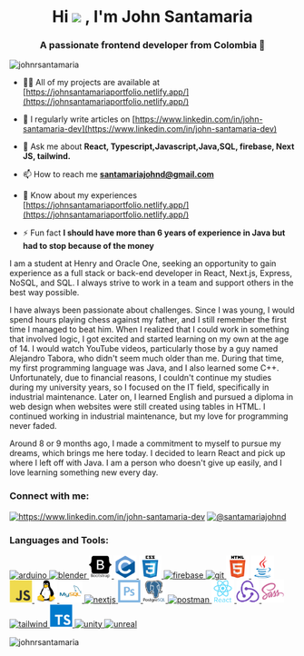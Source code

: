 <h1 align="center">Hi  <img src = "https://raw.githubusercontent.com/MartinHeinz/MartinHeinz/master/wave.gif" width = 30px> , I'm John Santamaria</h1>
<h3 align="center">A passionate frontend developer from Colombia 🌄</h3>

<p align="left"> <img src="https://komarev.com/ghpvc/?username=johnrsantamaria&label=Profile%20views&color=0e75b6&style=flat" alt="johnrsantamaria" /> </p>

- 👨‍💻 All of my projects are available at [https://johnsantamariaportfolio.netlify.app/](https://johnsantamariaportfolio.netlify.app/)

- 📝 I regularly write articles on [https://www.linkedin.com/in/john-santamaria-dev](https://www.linkedin.com/in/john-santamaria-dev)

- 💬 Ask me about **React, Typescript,Javascript,Java,SQL, firebase, Next JS, tailwind.**

- 📫 How to reach me **santamariajohnd@gmail.com**

- 📄 Know about my experiences [https://johnsantamariaportfolio.netlify.app/](https://johnsantamariaportfolio.netlify.app/)

- ⚡ Fun fact **I should have more than 6 years of experience in Java but had to stop because of the money**


I am a student at Henry and Oracle One, seeking an opportunity to gain experience as a full stack or back-end developer in React, Next.js, Express, NoSQL, and SQL. I always strive to work in a team and support others in the best way possible.

I have always been passionate about challenges. Since I was young, I would spend hours playing chess against my father, and I still remember the first time I managed to beat him. When I realized that I could work in something that involved logic, I got excited and started learning on my own at the age of 14. I would watch YouTube videos, particularly those by a guy named Alejandro Tabora, who didn't seem much older than me. During that time, my first programming language was Java, and I also learned some C++. Unfortunately, due to financial reasons, I couldn't continue my studies during my university years, so I focused on the IT field, specifically in industrial maintenance. Later on, I learned English and pursued a diploma in web design when websites were still created using tables in HTML. I continued working in industrial maintenance, but my love for programming never faded.

Around 8 or 9 months ago, I made a commitment to myself to pursue my dreams, which brings me here today. I decided to learn React and pick up where I left off with Java. I am a person who doesn't give up easily, and I love learning something new every day.


<h3 align="left">Connect with me:</h3>
<p align="left">
<a href="https://linkedin.com/in/https://www.linkedin.com/in/john-santamaria-dev" target="blank"><img align="center" src="https://raw.githubusercontent.com/rahuldkjain/github-profile-readme-generator/master/src/images/icons/Social/linked-in-alt.svg" alt="https://www.linkedin.com/in/john-santamaria-dev" height="30" width="40" /></a>
<a href="https://www.hackerearth.com/@santamariajohnd" target="blank"><img align="center" src="https://raw.githubusercontent.com/rahuldkjain/github-profile-readme-generator/master/src/images/icons/Social/hackerearth.svg" alt="@santamariajohnd" height="30" width="40" /></a>
</p>

<h3 align="left">Languages and Tools:</h3>
<p align="left"> <a href="https://www.arduino.cc/" target="_blank" rel="noreferrer"> <img src="https://cdn.worldvectorlogo.com/logos/arduino-1.svg" alt="arduino" width="40" height="40"/> </a> <a href="https://www.blender.org/" target="_blank" rel="noreferrer"> <img src="https://download.blender.org/branding/community/blender_community_badge_white.svg" alt="blender" width="40" height="40"/> </a> <a href="https://getbootstrap.com" target="_blank" rel="noreferrer"> <img src="https://raw.githubusercontent.com/devicons/devicon/master/icons/bootstrap/bootstrap-plain-wordmark.svg" alt="bootstrap" width="40" height="40"/> </a> <a href="https://www.cprogramming.com/" target="_blank" rel="noreferrer"> <img src="https://raw.githubusercontent.com/devicons/devicon/master/icons/c/c-original.svg" alt="c" width="40" height="40"/> </a> <a href="https://www.w3schools.com/css/" target="_blank" rel="noreferrer"> <img src="https://raw.githubusercontent.com/devicons/devicon/master/icons/css3/css3-original-wordmark.svg" alt="css3" width="40" height="40"/> </a> <a href="https://firebase.google.com/" target="_blank" rel="noreferrer"> <img src="https://www.vectorlogo.zone/logos/firebase/firebase-icon.svg" alt="firebase" width="40" height="40"/> </a> <a href="https://git-scm.com/" target="_blank" rel="noreferrer"> <img src="https://www.vectorlogo.zone/logos/git-scm/git-scm-icon.svg" alt="git" width="40" height="40"/> </a> <a href="https://www.w3.org/html/" target="_blank" rel="noreferrer"> <img src="https://raw.githubusercontent.com/devicons/devicon/master/icons/html5/html5-original-wordmark.svg" alt="html5" width="40" height="40"/> </a> <a href="https://www.java.com" target="_blank" rel="noreferrer"> <img src="https://raw.githubusercontent.com/devicons/devicon/master/icons/java/java-original.svg" alt="java" width="40" height="40"/> </a> <a href="https://developer.mozilla.org/en-US/docs/Web/JavaScript" target="_blank" rel="noreferrer"> <img src="https://raw.githubusercontent.com/devicons/devicon/master/icons/javascript/javascript-original.svg" alt="javascript" width="40" height="40"/> </a> <a href="https://www.linux.org/" target="_blank" rel="noreferrer"> <img src="https://raw.githubusercontent.com/devicons/devicon/master/icons/linux/linux-original.svg" alt="linux" width="40" height="40"/> </a> <a href="https://www.mysql.com/" target="_blank" rel="noreferrer"> <img src="https://raw.githubusercontent.com/devicons/devicon/master/icons/mysql/mysql-original-wordmark.svg" alt="mysql" width="40" height="40"/> </a> <a href="https://nextjs.org/" target="_blank" rel="noreferrer"> <img src="https://cdn.worldvectorlogo.com/logos/nextjs-2.svg" alt="nextjs" width="40" height="40"/> </a> <a href="https://www.photoshop.com/en" target="_blank" rel="noreferrer"> <img src="https://raw.githubusercontent.com/devicons/devicon/master/icons/photoshop/photoshop-line.svg" alt="photoshop" width="40" height="40"/> </a> <a href="https://www.postgresql.org" target="_blank" rel="noreferrer"> <img src="https://raw.githubusercontent.com/devicons/devicon/master/icons/postgresql/postgresql-original-wordmark.svg" alt="postgresql" width="40" height="40"/> </a> <a href="https://postman.com" target="_blank" rel="noreferrer"> <img src="https://www.vectorlogo.zone/logos/getpostman/getpostman-icon.svg" alt="postman" width="40" height="40"/> </a> <a href="https://reactjs.org/" target="_blank" rel="noreferrer"> <img src="https://raw.githubusercontent.com/devicons/devicon/master/icons/react/react-original-wordmark.svg" alt="react" width="40" height="40"/> </a> <a href="https://redux.js.org" target="_blank" rel="noreferrer"> <img src="https://raw.githubusercontent.com/devicons/devicon/master/icons/redux/redux-original.svg" alt="redux" width="40" height="40"/> </a> <a href="https://sass-lang.com" target="_blank" rel="noreferrer"> <img src="https://raw.githubusercontent.com/devicons/devicon/master/icons/sass/sass-original.svg" alt="sass" width="40" height="40"/> </a> <a href="https://tailwindcss.com/" target="_blank" rel="noreferrer"> <img src="https://www.vectorlogo.zone/logos/tailwindcss/tailwindcss-icon.svg" alt="tailwind" width="40" height="40"/> </a> <a href="https://www.typescriptlang.org/" target="_blank" rel="noreferrer"> <img src="https://raw.githubusercontent.com/devicons/devicon/master/icons/typescript/typescript-original.svg" alt="typescript" width="40" height="40"/> </a> <a href="https://unity.com/" target="_blank" rel="noreferrer"> <img src="https://www.vectorlogo.zone/logos/unity3d/unity3d-icon.svg" alt="unity" width="40" height="40"/> </a> <a href="https://unrealengine.com/" target="_blank" rel="noreferrer"> <img src="https://raw.githubusercontent.com/kenangundogan/fontisto/036b7eca71aab1bef8e6a0518f7329f13ed62f6b/icons/svg/brand/unreal-engine.svg" alt="unreal" width="40" height="40"/> </a> </p>

<p><img align="center" src="https://github-readme-stats.vercel.app/api/top-langs?username=johnrsantamaria&show_icons=true&locale=en&layout=compact" alt="johnrsantamaria" /></p>
